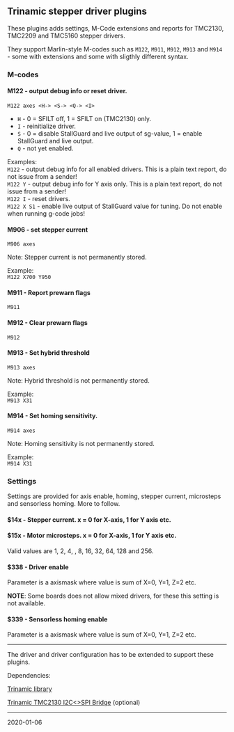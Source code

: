 ## Trinamic stepper driver plugins

These plugins adds settings, M-Code extensions and reports for TMC2130, TMC2209 and TMC5160 stepper drivers.

They support Marlin-style M-codes such as `M122`, `M911`, `M912`, `M913` and `M914` - some with extensions and some with sligthly different syntax.

### M-codes

#### M122 - output debug info or reset driver.

`M122 axes <H-> <S-> <Q-> <I>`

* `H` - 0 = SFILT off, 1 = SFILT on \(TMC2130\) only.
* `I` - reinitialize driver.
* `S` - 0 = disable StallGuard and live output of sg-value, 1 = enable StallGuard and live output. 
* `Q` - not yet enabled.

Examples:  
`M122` - output debug info for all enabled drivers. This is a plain text report, do not issue from a sender!  
`M122 Y` - output debug info for Y axis only. This is a plain text report, do not issue from a sender!  
`M122 I` - reset drivers.  
`M122 X S1` - enable live output of StallGuard value for tuning. Do not enable when running g-code jobs!  

#### M906 - set stepper current

`M906 axes`

Note: Stepper current is not permanently stored.

Example:  
`M122 X700 Y950`

#### M911 - Report prewarn flags

`M911`  

#### M912 - Clear prewarn flags

`M912`

#### M913 - Set hybrid threshold

`M913 axes`

Note: Hybrid threshold is not permanently stored.

Example:  
`M913 X31`

 #### M914 - Set homing sensitivity.

`M914 axes`

Note: Homing sensitivity is not permanently stored.

Example:  
`M914 X31`

### Settings

Settings are provided for axis enable, homing, stepper current, microsteps and sensorless homing. More to follow.

#### $14x - Stepper current. x = 0 for X-axis, 1 for Y axis etc. 

#### $15x - Motor microsteps. x = 0 for X-axis, 1 for Y axis etc.

Valid values are 1, 2, 4, , 8, 16, 32, 64, 128 and 256.

#### $338 - Driver enable

Parameter is a axismask where value is sum of X=0, Y=1, Z=2 etc.

__NOTE__: Some boards does not allow mixed drivers, for these this setting is not available.

#### $339 - Sensorless homing enable

Parameter is a axismask where value is sum of X=0, Y=1, Z=2 etc.

---

The driver and driver configuration has to be extended to support these plugins.

Dependencies:

[Trinamic library](https://github.com/terjeio/Trinamic-library)

[Trinamic TMC2130 I2C<>SPI Bridge](https://github.com/terjeio/Trinamic_TMC2130_I2C_SPI_Bridge) \(optional\)

---
2020-01-06
